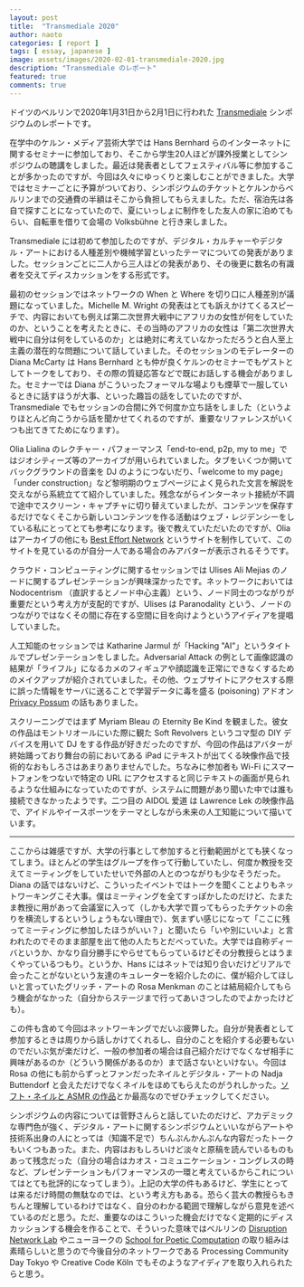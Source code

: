 ```yaml
---
layout: post
title:  "Transmediale 2020"
author: naoto
categories: [ report ]
tags: [ essay, japanese ]
image: assets/images/2020-02-01-transmediale-2020.jpg
description: "Transmediale のレポート"
featured: true
comments: true
---
```


ドイツのベルリンで2020年1月31日から2月1日に行われた [Transmediale](https://transmediale.de/) シンポジウムのレポートです。

在学中のケルン・メディア芸術大学では Hans Bernhard らのインターネットに関するセミナーに参加しており、そこから学生20人ほどが課外授業としてシンポジウムの聴講をしました。最近は発表者としてフェスティバル等に参加することが多かったのですが、今回は久々にゆっくりと楽しむことができました。大学ではセミナーごとに予算がついており、シンポジウムのチケットとケルンからベルリンまでの交通費の半額はそこから負担してもらえました。ただ、宿泊先は各自で探すことになっていたので、夏にいっしょに制作をした友人の家に泊めてもらい、自転車を借りて会場の Volksbühne と行き来しました。

Transmediale には初めて参加したのですが、デジタル・カルチャーやデジタル・アートにおける人種差別や機械学習といったテーマについての発表がありました。セッションごとに二人から三人ほどの発表があり、その後更に数名の有識者を交えてディスカッションをする形式です。

最初のセッションではネットワークの When と Where を切り口に人種差別が議題になっていました。Michelle M. Wright の発表はとても訴えかけてくるスピーチで、内容においても例えば第二次世界大戦中にアフリカの女性が何をしていたのか、ということを考えたときに、その当時のアフリカの女性は「第二次世界大戦中に自分は何をしているのか」とは絶対に考えていなかっただろうと白人至上主義の潜在的な問題について話していました。そのセッションのモデレーターの Diana McCarty は Hans Bernhard とも仲が良くケルンのセミナーでもゲストとしてトークをしており、その際の質疑応答などで既にお話しする機会がありました。セミナーでは Diana がこういったフォーマルな場よりも煙草で一服しているときに話すほうが大事、といった趣旨の話をしていたのですが、Transmediale でもセッションの合間に外で何度か立ち話をしました（というよりほとんど向こうから話を聞かせてくれるのですが、重要なリファレンスがいくつも出てきてためになります）。

Olia Lialina のレクチャー・パフォーマンス「end-to-end, p2p, my to me」ではジオシティーズ等のアーカイブが用いられていました。タブをいくつか開いてバックグラウンドの音楽を DJ のようにつないだり、「welcome to my page」「under construction」など黎明期のウェブページによく見られた文言を解説を交えながら系統立てて紹介していました。残念ながらインターネット接続が不調で途中でスクリーン・キャプチャに切り替えていましたが、コンテンツを保存するだけでなくそこから新しいコンテンツを作る活動はウェブ・レジデンシーをしている私にとってとても参考になります。後で教えていただいたのですが、Olia はアーカイブの他にも [Best Effort Network](https://best.effort.network/) というサイトを制作していて、このサイトを見ているのが自分一人である場合のみアバターが表示されるそうです。

クラウド・コンピューティングに関するセッションでは Ulises Ali Mejias のノードに関するプレゼンテーションが興味深かったです。ネットワークにおいては Nodocentrism （直訳するとノード中心主義）という、ノード同士のつながりが重要だという考え方が支配的ですが、Ulises は Paranodality という、ノードのつながりではなくその間に存在する空間に目を向けようというアイディアを提唱していました。

人工知能のセッションでは Katharine Jarmul が「Hacking "AI"」というタイトルでプレゼンテーションをしました。Adversarial Attack の例として画像認識の結果が「ライフル」になるカメのフィギュアや顔認識を正常にできなくするためのメイクアップが紹介されていました。その他、ウェブサイトにアクセスする際に誤った情報をサーバに送ることで学習データに毒を盛る (poisoning) アドオン [Privacy Possum](https://github.com/cowlicks/privacypossum) の話もありました。

スクリーニングではまず Myriam Bleau の Eternity Be Kind を観ました。彼女の作品はモントリオールにいた際に観た Soft Revolvers というコマ型の DIY デバイスを用いて DJ をする作品が好きだったのですが、今回の作品はアバターが終始踊っており舞台の前においてある iPad にテキストが出てくる映像作品で技術的なおもしろさはあまりありませんでした。ちなみに参加者も Wi-Fi にスマートフォンをつないで特定の URL にアクセスすると同じテキストの画面が見られるような仕組みになっていたのですが、システムに問題があり聞いた中では誰も接続できなかったようです。二つ目の AIDOL 爱道 は Lawrence Lek の映像作品で、アイドルやイースポーツをテーマとしながら未来の人工知能について描いています。

----

ここからは雑感ですが、大学の行事として参加すると行動範囲がとても狭くなってしまう。ほとんどの学生はグループを作って行動していたし、何度か教授を交えてミーティングをしていたせいで外部の人とのつながりも少なそうだった。Diana の話ではないけど、こういったイベントではトークを聞くことよりもネットワーキングこそ大事。僕はミーティングを全てすっぽかしたのだけど、たまたま教授に用があって会議室に入って（しかも大学で買ってもらったチケットの余りを横流しするというしょうもない理由で）、気まずい感じになって「ここに残ってミーティングに参加したほうがいい？」と聞いたら「いや別にいいよ」と言われたのでそのまま部屋を出て他の人たちとだべっていた。大学では自称ディーバというか、かなり自分勝手にやらせてもらっているけどその分教授らとはうまくやっているつもり。というか、Hans にはネットでは知り合いだけどリアルで会ったことがないという友達のキュレーターを紹介したのに、僕が紹介してほしいと言っていたグリッチ・アートの Rosa Menkman のことは結局紹介してもらう機会がなかった（自分からステージまで行ってあいさつしたのでよかったけども）。

この件も含めて今回はネットワーキングでだいぶ疲弊した。自分が発表者として参加するときは周りから話しかけてくれるし、自分のことを紹介する必要もないのでだいぶ気が楽だけど、一般の参加者の場合は自己紹介だけでなくなぜ相手に興味があるのか（どういう関係があるのか）まで話さないといけない。今回は Rosa の他にも前からずっとファンだったネイルとデジタル・アートの Nadja Buttendorf と会えただけでなくネイルをほめてもらえたのがうれしかった。[ソフト・ネイルと ASMR の作品](https://nadjabuttendorf.com/kc87/)とか最高なのでぜひチェックしてください。

シンポジウムの内容については菅野さんらと話していたのだけど、アカデミックな専門色が強く、デジタル・アートに関するシンポジウムといいながらアートや技術系出身の人にとっては（知識不足で）ちんぷんかんぷんな内容だったトークもいくつもあった。また、内容はおもしろいけど淡々と原稿を読んでいるものもあって残念だった（自分の場合はカオス・コミュニケーション・コングレスの時など、プレゼンテーションもパフォーマンスの一環と考えているからこれについてはとても批評的になってしまう）。上記の大学の件もあるけど、学生にとっては来るだけ時間の無駄なのでは、という考え方もある。恐らく芸大の教授らもきちんと理解しているわけではなく、自分のわかる範囲で理解しながら意見を述べているのだと思う。ただ、重要なのはこういった機会だけでなく定期的にディスカッションする機会を作ることで、そういった意味ではベルリンの [Disruption Network Lab](https://www.disruptionlab.org/) やニューヨークの [School for Poetic Computation](https://sfpc.io/) の取り組みは素晴らしいと思うので今後自分のネットワークである Processing Community Day Tokyo や Creative Code Köln でもそのようなアイディアを取り入れられたらと思う。
